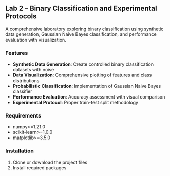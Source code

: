 ## Lab 2 – Binary Classification and Experimental Protocols

A comprehensive laboratory exploring binary classification using synthetic data generation, Gaussian Naive Bayes classification, and performance evaluation with visualization.

### Features

- **Synthetic Data Generation**: Create controlled binary classification datasets with noise
- **Data Visualization**: Comprehensive plotting of features and class distributions
- **Probabilistic Classification**: Implementation of Gaussian Naive Bayes classifier
- **Performance Evaluation**: Accuracy assessment with visual comparison
- **Experimental Protocol**: Proper train-test split methodology

### Requirements
- numpy>=1.21.0
- scikit-learn>=1.0.0
- matplotlib>=3.5.0
  
### Installation

1. Clone or download the project files
2. Install required packages
